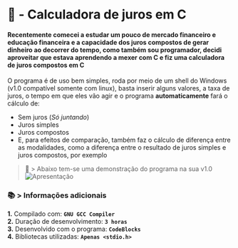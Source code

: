 # 💸 - Calculadora de juros em C

#### Recentemente comecei a estudar um pouco de mercado financeiro e educação financeira e a capacidade dos juros compostos de gerar dinheiro ao decorrer do tempo, como também sou programador, decidi aproveitar que estava aprendendo a mexer com C e fiz uma calculadora de juros compostos em C
O programa é de uso bem simples, roda por meio de um shell do Windows (v1.0 compatível somente com linux), basta inserir alguns valores, a taxa de juros, o tempo em que eles vão agir e o programa **automaticamente** fará o cálculo de:
* Sem juros (_Só juntando_)
* Juros simples
* Juros compostos<br>
* E, para efeitos de comparação, também faz o cálculo de diferença entre as modalidades, como a diferença entre o resultado de juros simples e juros compostos, por exemplo
> 🔎 > Abaixo tem-se uma demonstração do programa na sua v1.0<br>
![Apresentação](https://media.discordapp.net/attachments/830519840031768657/876477596286726184/unknown.png?width=712&height=359)
### 📚 > Informações adicionais
**1.** Compilado com: **`GNU GCC Compiler`**<br>
**2.** Duração de desenvolvimento: **`3 horas`**<br>
**3.** Desenvolvido com o programa: **`CodeBlocks`**<br>
**4.** Bibliotecas utilizadas: **`Apenas <stdio.h>`**
